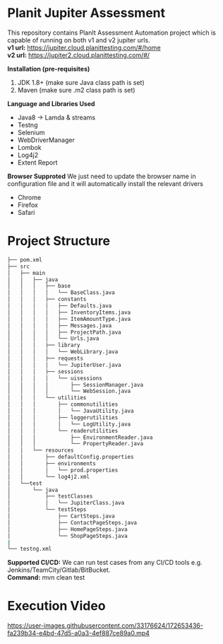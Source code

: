 # Planit Jupiter Assessment
This repository contains PlanIt Assessment Automation project which is capable of running on both v1 and v2 jupiter urls.                           
 **v1 url:** https://jupiter.cloud.planittesting.com/#/home     
**v2 url:** https://jupiter2.cloud.planittesting.com/#/

**Installation (pre-requisites)**
1. JDK 1.8+ (make sure Java class path is set)
2. Maven (make sure .m2 class path is set)

**Language and Libraries Used**
* Java8 -> Lamda & streams
* Testng
* Selenium
* WebDriverManager
* Lombok
* Log4j2
* Extent Report

**Browser Supproted** We just need to update the browser name in configuration file and it will automatically install the relevant drivers
* Chrome
* Firefox
* Safari

# Project Structure
```bash
├── pom.xml
├── src
│   ├── main
│   │   ├── java
│   │   │   ├── base
│   │   │   │   └── BaseClass.java
│   │   │   ├── constants
│   │   │   │   ├── Defaults.java
│   │   │   │   ├── InventoryItems.java
│   │   │   │   ├── ItemAmountType.java
│   │   │   │   ├── Messages.java
│   │   │   │   ├── ProjectPath.java
│   │   │   │   └── Urls.java
│   │   │   ├── library
│   │   │   │   └── WebLibrary.java
│   │   │   ├── requests
│   │   │   │   └── JupiterUser.java
│   │   │   ├── sessions
│   │   │   │   └── uisessions
│   │   │   │       ├── SessionManager.java
│   │   │   │       └── WebSession.java
│   │   │   └── utilities
│   │   │       ├── commonutilities
│   │   │       │   └── JavaUtility.java
│   │   │       ├── loggerutilities
│   │   │       │   └── LogUtility.java
│   │   │       └── readerutilities
│   │   │           ├── EnvironmentReader.java
│   │   │           └── PropertyReader.java
│   │   └── resources
│   │       ├── defaultConfig.properties
│   │       ├── environments
│   │       │   └── prod.properties
│   │       └── log4j2.xml
│   └──test
│       └── java
│           ├── testClasses
│           │   └── JupiterClass.java
│           └── testSteps
│               ├── CartSteps.java
│               ├── ContactPageSteps.java
│               ├── HomePageSteps.java
│               └── ShopPageSteps.java
|
└── testng.xml
```
**Supported CI/CD:** We can run test cases from any CI/CD tools e.g. Jenkins/TeamCity/Gitlab/BitBucket.                                    
**Command:** mvn clean test 

# Execution Video

https://user-images.githubusercontent.com/33176624/172653436-fa239b34-e4bd-47d5-a0a3-4ef887ce89a0.mp4
